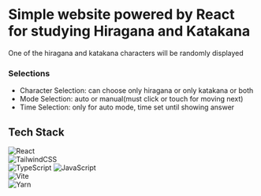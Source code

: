 # Simple website powered by React for studying Hiragana and Katakana

One of the hiragana and katakana characters will be randomly displayed

### Selections
- Character Selection: can choose only hiragana or only katakana or both
- Mode Selection: auto or manual(must click or touch for moving next)
- Time Selection: only for auto mode, time set until showing answer


## Tech Stack
![React](https://img.shields.io/badge/react-%2320232a.svg?style=for-the-badge&logo=react&logoColor=%2361DAFB)   
![TailwindCSS](https://img.shields.io/badge/tailwindcss-%2338B2AC.svg?style=for-the-badge&logo=tailwind-css&logoColor=white)   
![TypeScript](https://img.shields.io/badge/typescript-%23007ACC.svg?style=for-the-badge&logo=typescript&logoColor=white) ![JavaScript](https://img.shields.io/badge/javascript-%23323330.svg?style=for-the-badge&logo=javascript&logoColor=%23F7DF1E)  
![Vite](https://img.shields.io/badge/vite-%23646CFF.svg?style=for-the-badge&logo=vite&logoColor=white)   
![Yarn](https://img.shields.io/badge/yarn-%232C8EBB.svg?style=for-the-badge&logo=yarn&logoColor=white)